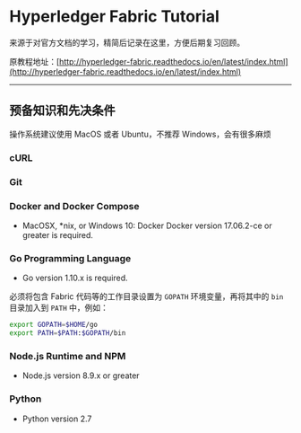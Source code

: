 # Hyperledger Fabric Tutorial

来源于对官方文档的学习，精简后记录在这里，方便后期复习回顾。

原教程地址：[http://hyperledger-fabric.readthedocs.io/en/latest/index.html](http://hyperledger-fabric.readthedocs.io/en/latest/index.html)

---

## 预备知识和先决条件

操作系统建议使用 MacOS 或者 Ubuntu，不推荐 Windows，会有很多麻烦

### cURL

### Git

### Docker and Docker Compose

- MacOSX, *nix, or Windows 10: Docker Docker version 17.06.2-ce or greater is required.

### Go Programming Language

- Go version 1.10.x is required.

必须将包含 Fabric 代码等的工作目录设置为 `GOPATH` 环境变量，再将其中的 `bin` 目录加入到 `PATH` 中，例如：

```bash
export GOPATH=$HOME/go
export PATH=$PATH:$GOPATH/bin
```

### Node.js Runtime and NPM

- Node.js version 8.9.x or greater

### Python

- Python version 2.7
